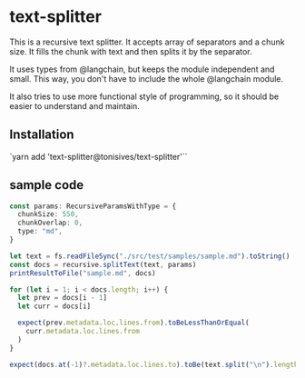 # text-splitter

This is a recursive text splitter. It accepts array of separators and a chunk size. It fills the
chunk with text and then splits it by the separator.

It uses types from @langchain, but keeps the module independent and small. This way, you don't have to
include the whole @langchain module.

It also tries to use more functional style of programming, so it should be easier to understand and maintain.

## Installation

`yarn add 'text-splitter@tonisives/text-splitter'``

## sample code

```typescript
const params: RecursiveParamsWithType = {
  chunkSize: 550,
  chunkOverlap: 0,
  type: "md",
}

let text = fs.readFileSync("./src/test/samples/sample.md").toString()
const docs = recursive.splitText(text, params)
printResultToFile("sample.md", docs)

for (let i = 1; i < docs.length; i++) {
  let prev = docs[i - 1]
  let curr = docs[i]

  expect(prev.metadata.loc.lines.from).toBeLessThanOrEqual(
    curr.metadata.loc.lines.from
  )
}

expect(docs.at(-1)?.metadata.loc.lines.to).toBe(text.split("\n").length)
```
